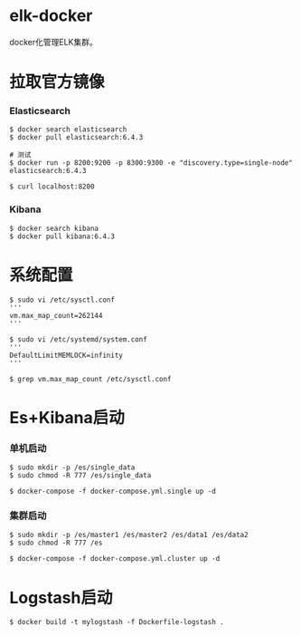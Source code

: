 # elk-docker
docker化管理ELK集群。

# 拉取官方镜像
### Elasticsearch
```
$ docker search elasticsearch
$ docker pull elasticsearch:6.4.3

# 测试
$ docker run -p 8200:9200 -p 8300:9300 -e "discovery.type=single-node" elasticsearch:6.4.3

$ curl localhost:8200
```

### Kibana
```
$ docker search kibana
$ docker pull kibana:6.4.3
```

# 系统配置
```
$ sudo vi /etc/sysctl.conf
'''
vm.max_map_count=262144
'''

$ sudo vi /etc/systemd/system.conf
'''
DefaultLimitMEMLOCK=infinity
'''

$ grep vm.max_map_count /etc/sysctl.conf
```

# Es+Kibana启动
### 单机启动
```
$ sudo mkdir -p /es/single_data
$ sudo chmod -R 777 /es/single_data

$ docker-compose -f docker-compose.yml.single up -d
```

### 集群启动
```
$ sudo mkdir -p /es/master1 /es/master2 /es/data1 /es/data2
$ sudo chmod -R 777 /es

$ docker-compose -f docker-compose.yml.cluster up -d
```

# Logstash启动
```
$ docker build -t mylogstash -f Dockerfile-logstash .
```